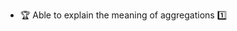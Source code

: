 * <span id="outcome-associations-aggregation-one">:trophy: Able to explain the meaning of aggregations :one:</span>
